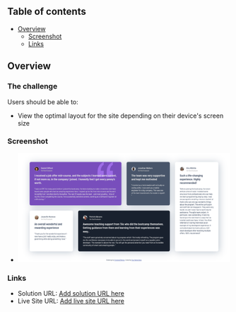 ## Table of contents

- [Overview](#overview)
  - [Screenshot](#screenshot)
  - [Links](#links)


## Overview

### The challenge

Users should be able to:

- View the optimal layout for the site depending on their device's screen size

### Screenshot
- ![](images/Desktop-screenshot.png)

### Links

- Solution URL: [Add solution URL here](https://github.com/lola-ilori/Four-card-Components.git)
- Live Site URL: [Add live site URL here](https://four-card-components.vercel.app)